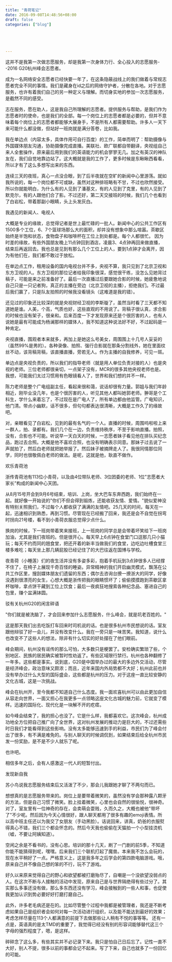 ```yaml
---
title: "青荷笔记"
date: 2016-09-08T14:48:56+08:00
draft: false
categories: ["blog"]





---
```




这并不是我第一次做志愿服务，却是我第一次身体力行、全心投入的志愿服务--2016 G20杭州峰会志愿者。

<!--more-->

成为一名网络安全志愿者已经快要一年了，在这条隐蔽战线上的我们做着与常规志愿者完全不同的事情。我们是藏身在id之后的网络守护者，分散在各地。对于志愿服务，也许有着我们自己的另一种定义与理解。而切身实地的参加一次志愿服务，是截然不同的感受。

志在服务，愿在助人，这是我自己所理解的志愿者。提供服务与帮助，是我们作为志愿者时的使命，也是我们的全部。每一个岗位上的志愿者都是必要的，但并不意味着每个岗位上的志愿者都能够大展身手，不是所有人都需要帮助。许多人一天下来可能什么都没做，但站好一班岗就是满分答卷，比如我。

我在单边点（内容太多，具体作用可自行百度）的工作，简单而明了：帮助摄像与外国媒体朋友沟通，协助摄像完成直播。美联社、欧广联都自带翻译，央视组自己来人全套操作，原来最后用到我们的英语能力的机会寥寥无几。加之有英汉的神队友在，我们自觉地靠边站了。这大概就是我的工作了，更多时候是东瞅瞅西看看，所以才有了这么多想写出来的东西。

连续三天的夜班，真心一点没合眼，到了后半夜就在空旷的新闻中心里游荡。就如我所说的，每一个岗位都不可或缺，虽然对这种排班略有不甘，不过也欣然接受。所以你就能明白，为什么有的人见到了潘基文，有的人见到了克里，有的人见到了默克尔，有的人跟他们合了影。不过还好，第二天交接班的时候，我们几个也看到了白岩松，带着那副小眼睛，头上头发灰白。

我遇见的新闻人、电视人

大概是专业的缘故，总觉得记者是世上最忙碌的一批人。新闻中心的公共工作区有1500多个工位，6、7个篮球场那么大的面积，却并没有想象中那么喧嚣。茶歇区始终是半饱和状态，食物盘子和咖啡杯在工位上到处都是。每个人都很忙。
因为时差的缘故，有些外国朋友晚上11点钟回到酒店，凌晨3、4点钟再回来做直播，结束后再返回去。我也总是见到有那么几个工位上的人，要到1点钟才会离开，因为有他们在，我们都不敢过于放松。

在单边点工作，租用设备的国内电视台并不多，央视不算，我只见到了北京卫视和东方卫视的人。东方卫视的那位记者给我印象很深，感觉很干练，没怎么见她背过稿子，可能是来之前准备好了。最后一次直播过后要跟她合影的时候，她疲惫地说自己只是一只记者狗，真正的主播在旁边（北京卫视的主播），拒绝我们。不过最后我们赢了，只是队友拍照的时候我没看镜头（这难道是我的错）。

还见过的印象还比较深的就是央视财经卫视的李斯璇了，虽然当时看了三天都不知道她是谁。人美，个高，气质也好，这些直观的不用说了。背稿子很认真，求合影的时候也没有架子，很亲和。后来百度一下才发现原来还是个很厉害的人，也有人说她是最有可能成为杨澜那样的媒体人，我不知道这种说法好不好，不过起码是一种肯定。

央视直播，围观者本来就多，再加上是她这么号美女，周围围上十几号人妥妥的（虽然99%是男的）。各种录像、拍照、强行合影就在那条分割线外，她在里面纹丝不动，该背稿背稿，该直播直播，旁若无人。作为主播的自我修养，可见一斑。

单边点是央视负责的，所以我们的指导老师（就是用人单位负责对接的人）也是央视的老师。三位老师都很亲切，一点架子没有，MCR的很多其他央视老师也是。我想，可能我们太过习惯用有色眼镜看人了，世界和我们想的并不一样。

陈力老师是整个广电组副主任，看起来很和蔼，说话却很有力量。郭姐与我们年龄相近，刚毕业没几年，也是个很厉害的人，听见其他人都叫她郭老师。翀哥是个工科生，学什么来着忘了，不过现在是广电人了，所有单边都由他监管。广电知识，他门清。带点小幽默，话不很多，但句句都表达很清晰，大概是工作久了的缘故吧。

对，亲眼看见了白岩松，见到的最有名气的一个人。直播的时候，周围呜啦啦上来一群人，拍、录都有。我们几个在一边，负责维持秩序，不至于影响直播。拍照，没有，合影也不可能。听说早一天白天的时候，一志愿者妹子看见他在排队买纪念品，跑过去合照。大概是他不喜欢合照，也没有明确表示同意。那妹子过去说了一声就拍了，然后白老师就把她举报了。然后妹子被摘牌走人了。我很同情那位同学，同时也很敬佩白老师的做法。是呢，这就是他，耿直不做作。

欢乐青荷池

浙传青荷池有113位小青荷，以及由4位带队老师、3位团委的老师、1位"志愿者大家长"构成的新闻中心天团。

从8月15号开会到9月6号结束，培训、上岗，坐大巴车东奔西跑，我们始终在一起。就好像一开始说的"你们不但会得到锻炼，还能收获友情、爱情。"貌似爱神没有特别关照我们，不过每个人都收获了满满的友情吧。25几天的时间，每天在一起，迅速相识到熟悉，再到习惯。尽管现在已经搬了回来，我还是会不自觉在拐弯时拐向21号楼，看不到小青荷衣服总觉得少点什么。

换岗的时候，下一班岗带着笑来接班，上一班岗的同学总是会带着坏笑给下一班岗加油，尤其是我们夜班的。但是很开心。每天早上6点钟在食堂门口逗那几只小猫玩；每天不约而同的翘食堂，把还开着的新丰当做我们的食堂，边吃边吐槽食堂三楼多难吃；每天坐上那几辆屁股已经记住了的大巴往返在国博与学校。

夜青荷（小睡莲）们的夜生活并没有多姿多彩，抱着手机玩到3点钟很多人已经撑不住了，在椅子上展现千奇百怪的睡姿。异常精神的我们开启幽灵模式，飘荡在公共工作区里，搜刮媒体朋友们遗留的东西；偶尔去咨询台撩一撩浙大的同学，好像没遇到很漂亮的女生，心想大概是浙传把我的眼睛惯坏了；偷偷摸摸跑到茶歇区拿杯咖啡，拿点饼干藏到工位上饮食；最后一夜疯狂地搜索各种纪念品、塞进自己的包里，赚个盆满钵圆。

驳有关杭州G20的闲言碎语

"你们就是被洗脑了，才会回来参加什么志愿服务，什么峰会，就是坑老百姓的。"

这是那天我们出去吃饭打车回来时司机说的话。也是很多杭州市民想说的话。室友跟他辩驳了好一会儿，并没有改变什么。我在一旁只是一味苦笑。我知道，说什么也改变不了这些人的想法，除非有什么切实的好处摆在了他们眼前。

峰会期间，杭州没有谣传的那么可怕，大多数只是梗罢了。安检确实繁琐了些，个别地区、民族的居民确实被暂时性劝返了。有些区域限行禁行。杭州也各种翻修了一年多。这些都是事实。说到底，G20是中国举办过的最大的多边外交活动，尽管是经济峰会，政治意味又颇浓；而且，近年来国内外局势都不大好；杭州此前也并没有举办过什么大型的国际盛会，这些都是杭州的压力。对于这座一直比较安静的文化古城，这是一次挑战。

峰会在杭州开，至今我都不知道自己什么态度。我一面欢喜杭州可以由此更加自信从容走向世界，一面又担心在我更多一点领略这座文化古城的魅力前，它就变了模样。迅速的国际化、现代化是一块解不开的疙瘩。

如今峰会结束了，我的担心也没了。它是什么样，我都喜欢它。这次峰会，杭州成功地全方位把自己推广向了全世界，这对杭州发展的推动力是巨大的，不过还需些时日我们才能看得到这些影响。没有太多能够迅速到手的利益，市民们为了峰会付出了很多，有不满是难免的。与别人聊天的时候调侃到，如果结束后给全杭州市民发一份奖励，是不是不少人就乐了呢。

也许吧。

相信多年之后，会有人感激这一代人的短暂付出。



发现新自我

苏小鸟说我志愿服务结束后又活泼了不少，那会儿我跟她才聊了不两句而已。

想想真的是志愿服务带来的。岗位上是要带着微笑的，虽然没有学会那种露八颗牙的方法，但是自己习惯了微笑。脸上挂着微笑，心里也会自然的很愉悦，很神奇。对了，室友里有一位神奇的存在，会卖萌会耍贱，久而久之，大概也被他"带坏了"不少呢。然后因为今天心情很好，跟人聊天都用了很多有趣的emoji表情。所以高中班主任还以为我交了女朋友（手动黑脸）。话说回来，讲真，奶爸的衣服熨得真心不错，我们三个都会怀念的。然后今天我也偷偷在天猫拍一个小型挂烫机（嘘，不要让阿姨知道）。

空闲之余是不看书的，没有心思。培训的那十几天，刷了一门剧的前5季，不知道你能不能猜得到呢，嘿嘿。后来我们三个联机打起了魔兽。本来我不怎么会玩的，现在水平稍好了一点。严格意义上，这是我多年之后学会的第四款电脑游戏。哦，原来自己并不像自己想的笨的不行，玩不了游戏。

好久以来原来觉得自己的野心和欲望都被打磨殆尽了，自嘲是一个没欲望没弱点的人。在这次不断与人接触的活动中发现，原来自己是与世界隔绝得有些过分了。其实那么多事还没有做，那么多东西还没有学习，峰会接触到的一些人和事，也促使我更加认识到势必要好好打磨打磨自己。

此外，许多老毛病还是在的。比如尽管整个过程中我都是被管理者，我还是不断考虑如果自己是组织者会如何对每一次活动进行组织，以及能不能达到最好的效果；考虑怎样尽量在113个人都满意的前提下去做那些让人稍有不悦的事等等。
还有一点是，英语真的是太TMD的重要了，我觉得已经没有别的形容词能够替代这三个字母的强烈程度了，嗯，是这样。

碎碎念了这么多，有些其实并不必记录下来。我只是怕自己日后忘了。记性一直不大好，别人不提，很多以前的事都会记不起来。写了下来，自己也就多了一份回忆的可能。
